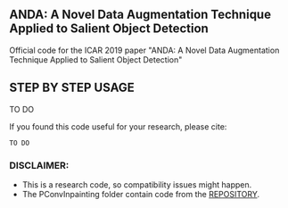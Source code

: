 ## ANDA:  A Novel Data Augmentation Technique Applied to Salient Object Detection
Official code for the ICAR 2019 paper "ANDA:  A Novel Data Augmentation Technique Applied to Salient Object Detection"

## STEP BY STEP USAGE
TO DO

If you found this code useful for your research, please cite:
```
TO DO
```

### DISCLAIMER:

- This is a research code, so compatibility issues might happen.
- The PConvInpainting folder contain code from the [REPOSITORY](https://github.com/MathiasGruber/PConv-Keras).
